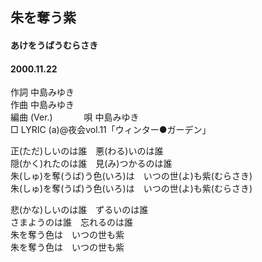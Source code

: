 ## 朱を奪う紫
#### あけをうばうむらさき
#### 2000.11.22


作詞     中島みゆき　　　　　   
作曲      中島みゆき  　　　   
編曲 (Ver.) 　　　
唄     中島みゆき     
□ LYRIC (a)@夜会vol.11「ウィンター●ガーデン」   
   
正(ただ)しいのは誰　悪(わる)いのは誰   
隠(かく)れたのは誰　見(み)つかるのは誰   
朱(しゅ)を奪(うば)う色(いろ)は　いつの世(よ)も紫(むらさき)   
朱(しゅ)を奪(うば)う色(いろ)は　いつの世(よ)も紫(むらさき)   
   
悲(かな)しいのは誰　ずるいのは誰   
さまようのは誰　忘れるのは誰   
朱を奪う色は　いつの世も紫   
朱を奪う色は　いつの世も紫   